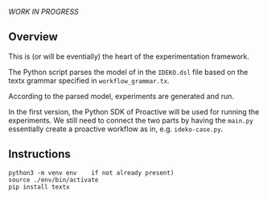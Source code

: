 _WORK IN PROGRESS_

## Overview 
This is (or will be eventially) the heart of the experimentation framework.  

The Python script parses the model of in the `IDEKO.dsl` file 
based on the textx grammar specified in `workflow_grammar.tx`.

According to the parsed model, experiments are generated and run. 

In the first version, the Python SDK of Proactive will be used for running the experiments.
We still need to connect the two parts by having the `main.py` essentially create a proactive workflow 
as in, e.g. `ideko-case.py`.

## Instructions
```
python3 -m venv env    if not already present) 
source ./env/bin/activate
pip install textx
```

